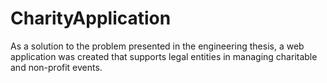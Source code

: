 # CharityApplication
 As a solution to the problem presented in the engineering thesis, a web application was created that supports legal entities in managing charitable and non-profit events.
